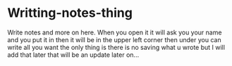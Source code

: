 # Writting-notes-thing
Write notes and more on here. When you open it it will ask you your name and you put it in then it will be in the upper left corner then under you can write all you want the only thing is there is no saving what u wrote but I will add that later that will be an update later on...
